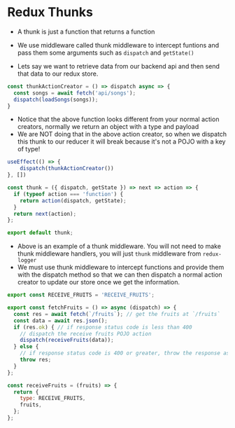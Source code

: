 # Redux Thunks

- A thunk is just a function that returns a function
- We use middleware called thunk middleware to intercept funtions and pass them some arguments such as `dispatch` and `getState()`

- Lets say we want to retrieve data from our backend api and then send that data to our redux store.

```js
const thunkActionCreator = () => dispatch async => {
  const songs = await fetch('api/songs');
  dispatch(loadSongs(songs));
}
```

- Notice that the above function looks different from your normal action creators, normally we return an object with a type and payload
- We are NOT doing that in the above action creator, so when we dispatch this thunk to our reducer it will break because it's not a POJO with a key of type!

```js
useEffect(() => {
    dispatch(thunkActionCreator())
}, [])
```

```js
const thunk = ({ dispatch, getState }) => next => action => {
  if (typeof action === 'function') {
    return action(dispatch, getState);
  }
  return next(action);
};

export default thunk;
```
- Above is an example of a thunk middleware. You will not need to make thunk middleware handlers, you will just `thunk` middleware from `redux-logger`
- We must use thunk middleware to intercept functions and provide them with the dispatch method so that we can then dispatch a normal action creator to update our store once we get the information.

```js
export const RECEIVE_FRUITS = 'RECEIVE_FRUITS';

export const fetchFruits = () => async (dispatch) => {
  const res = await fetch(`/fruits`); // get the fruits at `/fruits`
  const data = await res.json();
  if (res.ok) { // if response status code is less than 400
    // dispatch the receive fruits POJO action
    dispatch(receiveFruits(data));
  } else {
    // if response status code is 400 or greater, throw the response as an error
    throw res;
  }
};

const receiveFruits = (fruits) => {
  return {
    type: RECEIVE_FRUITS,
    fruits,
  };
};
```

